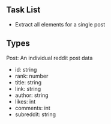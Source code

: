 ## Task List

- Extract all elements for a single post

## Types

Post: An individual reddit post data

* id: string
* rank: number
* title: string
* link: string
* author: string
* likes: int
* comments: int
* subreddit: string